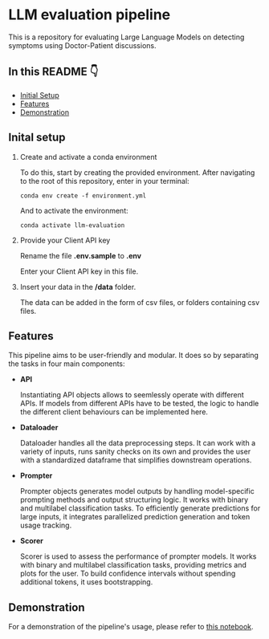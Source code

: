 # LLM evaluation pipeline

This is a repository for evaluating Large Language Models on detecting symptoms using Doctor-Patient discussions.

## In this README :point_down:
- [Initial Setup](#inital-setup)
- [Features](#features)
- [Demonstration](#demonstration)

## Inital setup

1. Create and activate a conda environment

    To do this, start by creating the provided environment. After navigating to the root of this repository, enter in your terminal:
    ```
    conda env create -f environment.yml
    ```
    And to activate the environment:
    ```
    conda activate llm-evaluation
    ```

2. Provide your Client API key

    Rename the file **.env.sample** to **.env**

    Enter your Client API key in this file.

3. Insert your data in the **/data** folder.

    The data can be added in the form of csv files, or folders containing csv files.


## Features

This pipeline aims to be user-friendly and modular. It does so by separating the tasks in four main components:
- **API**

    Instantiating API objects allows to seemlessly operate with different APIs. If models from different APIs have to be tested, the logic 
    to handle the different client behaviours can be implemented here.
    
- **Dataloader**

    Dataloader handles all the data preprocessing steps. It can work with a variety of inputs, runs sanity checks on its own and provides 
    the user with a standardized dataframe that simplifies downstream operations.

- **Prompter**

    Prompter objects generates model outputs by handling model-specific prompting methods and output structuring logic. It works with binary 
    and multilabel classification tasks. To efficiently generate predictions for large inputs, it integrates parallelized prediction generation 
    and token usage tracking.

- **Scorer**

    Scorer is used to assess the performance of prompter models. It works with binary and multilabel classification tasks, providing metrics and 
    plots for the user. To build confidence intervals without spending additional tokens, it uses bootstrapping.


## Demonstration

For a demonstration of the pipeline's usage, please refer to [this notebook](scripts/demo.ipynb).
